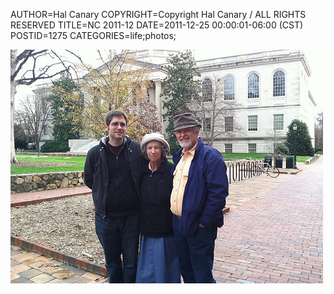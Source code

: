 AUTHOR=Hal Canary
COPYRIGHT=Copyright Hal Canary / ALL RIGHTS RESERVED
TITLE=NC 2011-12
DATE=2011-12-25 00:00:01-06:00 (CST)
POSTID=1275
CATEGORIES=life;photos;

[![2011-12-24_171021_img_0435](/images/4e630e5947eaa1c356dcf72e6f339f2eb72849f1.jpg)](http://www.flickr.com/photos/philosophies/6628399591/)
